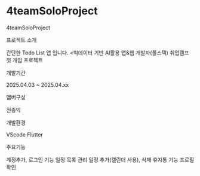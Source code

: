 # 4teamSoloProject
4teamSoloProject

프로젝트 소개

간단한 Todo List 앱 입니다.
<빅데이터 기반 AI활용 앱&웹 개발자(풀스택) 취업캠프 첫 개임 프로젝트





개발기간


2025.04.03 ~ 2025.04.xx






멤버구성


전종익






개발환경


VScode
Flutter






주요기능


계정추가, 로그인 기능
일정 목록 관리
일정 추가(캘린더 사용), 삭제
휴지통 기능
프로필 확인



